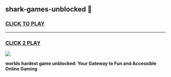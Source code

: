 
## shark-games-unblocked 👋
<h3>
<a href="https://premium.freeplayer.one?title=shark-games-unblocked&ref=14F">CLICK TO PLAY</a></h3>
<hr>

<h3>
<a href="https://premium.freeplayer.one?title=shark-games-unblocked&ref=14F">CLICK 2 PLAY</a>
  
</h3>

<a href="https://premium.freeplayer.one?title=shark-games-unblocked&ref=12F/"><img src="https://clearcache.store/games.png"></a>


**worlds hardest game unblocked: Your Gateway to Fun and Accessible Online Gaming**
